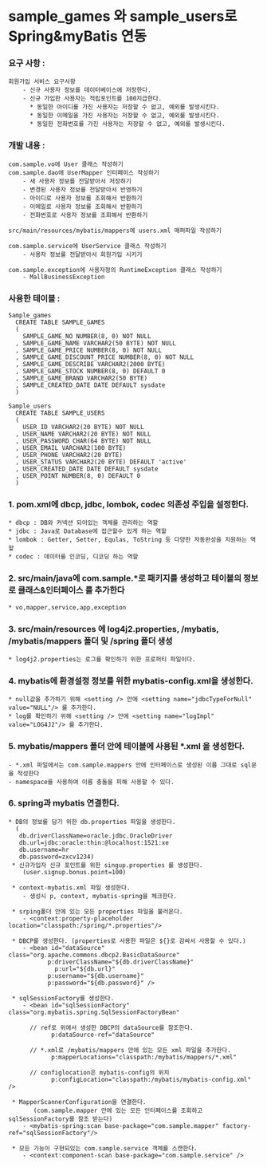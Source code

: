 <h1>sample_games 와 sample_users로 Spring&myBatis 연동</h1>


<h3>요구 사항 : </h3>

	회원가입 서비스 요구사항
		- 신규 사용자 정보를 데이터베이스에 저장한다.				
		- 신규 가입한 사용자는 적립포인트를 100지급한다.				
		  * 동일한 아이디를 가진 사용자는 저장할 수 없고, 예외를 발생시킨다.		
		  * 동일한 이메일을 가진 사용자는 저장할 수 없고, 예외를 발생시킨다.		
		  * 동일한 전화번호를 가진 사용자는 저장할 수 없고, 예외를 발생시킨다.
		  
<h3>개발 내용 : </h3>

	com.sample.vo에 User 클래스 작성하기
	com.sample.dao에 UserMapper 인터페이스 작성하기
		- 새 사용자 정보를 전달받아서 저장하기
		- 변경된 사용자 정보를 전달받아서 반영하기
		- 아이디로 사용자 정보를 조회해서 반환하기
		- 이메일로 사용자 정보를 조회해서 반환하기
		- 전화번호로 사용자 정보를 조회해서 반환하기
	
	src/main/resources/mybatis/mappers에 users.xml 매퍼파일 작성하기
	
	com.sample.service에 UserService 클래스 작성하기
		- 사용자 정보를 전달받아서 회원가입 시키기
	
	com.sample.exception에 사용자정의 RuntimeException 클래스 작성하기
		- MallBusinessException

<h3>사용한 테이블 : </h3>


	Sample_games
	  CREATE TABLE SAMPLE_GAMES 
	  (
	    SAMPLE_GAME_NO NUMBER(8, 0) NOT NULL 
	  , SAMPLE_GAME_NAME VARCHAR2(50 BYTE) NOT NULL 
	  , SAMPLE_GAME_PRICE NUMBER(8, 0) NOT NULL 
	  , SAMPLE_GAME_DISCOUNT_PRICE NUMBER(8, 0) NOT NULL 
	  , SAMPLE_GAME_DESCRIBE VARCHAR2(2000 BYTE) 
	  , SAMPLE_GAME_STOCK NUMBER(8, 0) DEFAULT 0 
	  , SAMPLE_GAME_BRAND VARCHAR2(50 BYTE) 
	  , SAMPLE_CREATED_DATE DATE DEFAULT sysdate 
	  ) 

	Sample_users
	  CREATE TABLE SAMPLE_USERS 
	  (
	    USER_ID VARCHAR2(20 BYTE) NOT NULL 
	  , USER_NAME VARCHAR2(20 BYTE) NOT NULL 
	  , USER_PASSWORD CHAR(64 BYTE) NOT NULL 
	  , USER_EMAIL VARCHAR2(100 BYTE) 
	  , USER_PHONE VARCHAR2(20 BYTE) 
	  , USER_STATUS VARCHAR2(20 BYTE) DEFAULT 'active' 
	  , USER_CREATED_DATE DATE DEFAULT sysdate 
	  , USER_POINT NUMBER(8, 0) DEFAULT 0 
	  )
  
  <h3>1. pom.xml에 dbcp, jdbc, lombok, codec 의존성 주입을 설정한다.</h3>
 
    * dbcp : DB와 커넥션 되어있는 객체를 관리하는 역할
    * jdbc : Java로 Database에 접근할수 있게 하는 역할
    * lombok : Getter, Setter, Equlas, ToString 등 다양한 자동완성을 지원하는 역할
    * codec : 데이터를 인코딩, 디코딩 하는 역할
    
  <h3>2. src/main/java에 com.sample.*로 패키지를 생성하고 테이블의 정보로 클래스&인터페이스 를 추가한다</h3>
 
	* vo,mapper,service,app,exception
  
  <h3>3. src/main/resources 에 log4j2.properties, /mybatis, /mybatis/mappers 폴더 및 /spring 폴더 생성</h3>
  
	* log4j2.properties는 로그를 확인하기 위한 프로퍼티 파일이다.
    
  
  <h3>4. mybatis에 환경설정 정보를 위한 mybatis-config.xml을 생성한다.</h3>
 
    * null값을 추가하기 위해 <setting /> 안에 <setting name="jdbcTypeForNull" value="NULL"/> 를 추가한다.
    * log를 확인하기 위해 <setting /> 안에 <setting name="logImpl" value="LOG4J2"/> 를 추가한다.
    
  <h3>5. mybatis/mappers 폴더 안에 테이블에 사용된 *.xml 을 생성한다.</h3>
  
    - *.xml 파일에서는 com.sample.mappers 안에 인터페이스로 생성된 이름 그대로 sql문을 작성한다
    - namespace를 사용하여 이름 충돌을 피해 사용할 수 있다.
  
  <h3>6. spring과 mybatis 연결한다.</h3>
  
    * DB의 정보를 담기 위한 db.properties 파일을 생성한다.
      (
       db.driverClassName=oracle.jdbc.OracleDriver
       db.url=jdbc:oracle:thin:@localhost:1521:xe
       db.username=hr
       db.password=zxcv1234)
     * 신규가입자 신규 포인트를 위한 singup.properties 를 생성한다.
        (user.signup.bonus.point=100)
        
     * context-mybatis.xml 파일 생성한다.
        - 생성시 p, context, mybatis-spring을 체크한다.
     
     * srping폴더 안에 있는 모든 properties 파일을 불러온다.
        - <context:property-placeholder location="classpath:/spring/*.properties"/>
        
     * DBCP를 생성한다. (properties로 사용한 파일은 ${}로 감싸서 사용할 수 있다.)
        - <bean id="dataSource" class="org.apache.commons.dbcp2.BasicDataSource" 
		  	   p:driverClassName="${db.driverClassName}" 
			     p:url="${db.url}" 
		  	   p:username="${db.username}" 
		  	   p:password="${db.password}" />
         
     * sqlSessionFactory를 생성한다.
        - <bean id="sqlSessionFactory" class="org.mybatis.spring.SqlSessionFactoryBean" 
        
          // ref로 위에서 생성한 DBCP의 dataSource를 참조한다.
			   	p:dataSource-ref="dataSource"
          
          // *.xml로 /mybatis/mappers 안에 있는 모든 xml 파일을 추가한다.
		  		p:mapperLocations="classpath:/mybatis/mappers/*.xml"
          
          // configlocation은 mybatis-config의 위치
		  		p:configLocation="classpath:/mybatis/mybatis-config.xml" />
          
     * MapperScannerConfiguration을 연결한다.
           (com.sample.mapper 안에 있는 모든 인터페이스를 조회하고 sqlSessionFactory를 참조 받는다)
        - <mybatis-spring:scan base-package="com.sample.mapper" factory-ref="sqlSessionFactory"/>
        
     * 모든 기능이 구현되있는 com.sample.service 객체를 스캔한다.
        - <context:component-scan base-package="com.sample.service" />
    
